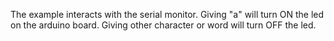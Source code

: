 
The example interacts with the serial monitor.
Giving "a" will turn ON the led on the arduino board.
Giving other character or word will turn OFF the led.
